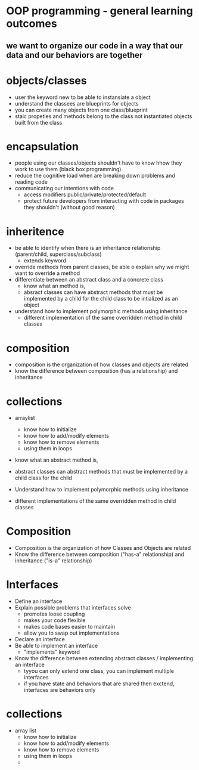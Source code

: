 # OOP programming - general learning outcomes
## we want to organize our code in a way that our data and our behaviors are together

# objects/classes
* user the keyword new to be able to instansiate a object
* understand the classees are blueprints for objects
* you can create many objects from one class/blueprint
* staic propeties and methods belong to the class not instantiated objects built from the class

# encapsulation
* people using our classes/objects shouldn't have to know hhow they work to use them (black box programming)
* reduce the cognitive load when are breaking down problems and reading code
* communicating our intentions with code
  * access modifiers public/private/protected/default
  * protect future developers from interacting with code in packages they shouldn't (without good reason)

# inheritence
* be able to identify when there is an inheritance relationship (parent/child, superclass/subclass)
    * extends keyword
* override methods from parent classes, be able o explain why we might want to override a method 
* differentiate between an abstract class and a concrete class
    * know what an method is, 
    * absract classes can have abstract methods that must be implemented by a child for the child class to be intialized as an object
* understand how to implement polymorphic methods using inheritance 
    * different implementation of the same overridden method in child classes

# composition
* composition is the organization of how classes and objects are related
* know the difference between composition (has a relationship) and inheritance

# collections
* arraylist
    * know how to initialize 
    * know how to add/modify elements
    * know how to remove elements
    * using them in loops

* know what an abstract method is,
* abstract classes can abstract methods that must be implemented by a child class for the child
* Understand how to implement polymorphic methods using inheritance
* different implementations of the same overridden method in child classes

# Composition
* Composition is the organization of how Classes and Objects are related
* Know the difference between composition ("has-a" relationship) and inheritance ("is-a" relationship)

# Interfaces
* Define an interface
* Explain possible problems that interfaces solve
  * promotes loose coupling
  * makes your code flexible
  * makes code bases easier to maintain
  * allow you to swap out implementations
* Declare an interface
* Be able to implement an interface
  * "implements" keyword
* Know the difference between extending abstract classes / implementing an interface
  * tyyou can only extend one class, you can implement multiple interfaces
  *  if you have state and behaviors that are shared then exctend, interfaces are behaviors only
  
# collections
* array list
  * know how to initialize
  * know how to add/modify elements
  * know how to remove elements
  * using them in loops
  * 
  
